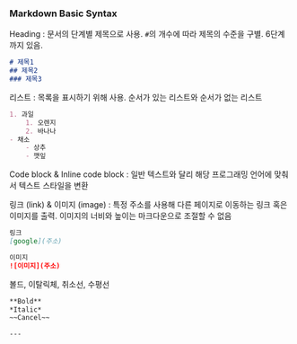 ### Markdown Basic Syntax

Heading : 문서의 단계별 제목으로 사용. `#`의 개수에 따라 제목의 수준을 구별. 6단계까지 있음.

``` Markdown
# 제목1
## 제목2
### 제목3

```

리스트 : 목록을 표시하기 위해 사용. 순서가 있는 리스트와 순서가 없는 리스트

```Markdown
1. 과일
    1. 오렌지
    2. 바나나
- 채소
    - 상추
    - 깻잎
```
Code block & Inline code block : 일반 텍스트와 달리 해당 프로그래밍 언어에 맞춰서 텍스트 스타일을 변환

링크 (link) & 이미지 (image) : 특정 주소를 사용해 다른 페이지로 이동하는 링크 혹은 이미지를 출력. 이미지의 너비와 높이는 마크다운으로 조절할 수 없음

```Markdown
링크
[google](주소)

이미지
![이미지](주소)
```

볼드, 이탈릭체, 취소선, 수평선
```Markdown
**Bold**
*Italic*
~~Cancel~~

---
```

